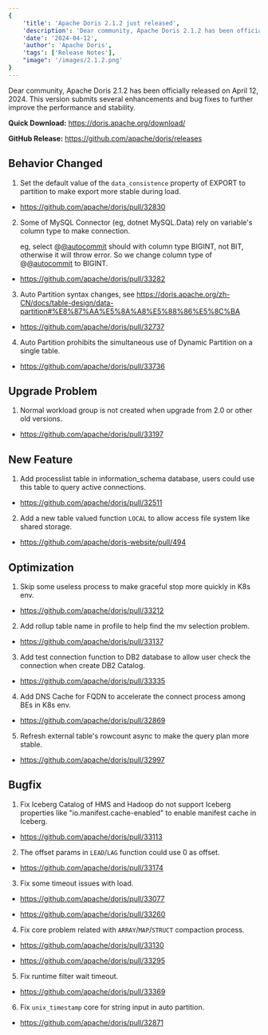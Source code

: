 ```yaml
---
{
    'title': 'Apache Doris 2.1.2 just released',
    'description': 'Dear community, Apache Doris 2.1.2 has been officially released on April 12, 2024. This version submits several enhancements and bug fixes to further improve the performance and stability.',
    'date': '2024-04-12',
    'author': 'Apache Doris',
    'tags': ['Release Notes'],
    "image": '/images/2.1.2.png'
}
---
```


<!--
Licensed to the Apache Software Foundation (ASF) under one
or more contributor license agreements.  See the NOTICE file
distributed with this work for additional information
regarding copyright ownership.  The ASF licenses this file
to you under the Apache License, Version 2.0 (the
"License"); you may not use this file except in compliance
with the License.  You may obtain a copy of the License at
  http://www.apache.org/licenses/LICENSE-2.0
Unless required by applicable law or agreed to in writing,
software distributed under the License is distributed on an
"AS IS" BASIS, WITHOUT WARRANTIES OR CONDITIONS OF ANY
KIND, either express or implied.  See the License for the
specific language governing permissions and limitations
under the License.
-->

Dear community, Apache Doris 2.1.2 has been officially released on April 12, 2024. This version submits several enhancements and bug fixes to further improve the performance and stability.

**Quick Download:** https://doris.apache.org/download/

**GitHub Release:** https://github.com/apache/doris/releases

## Behavior Changed

1. Set the default value of the `data_consistence` property of EXPORT to partition to make export more stable during load. 

- https://github.com/apache/doris/pull/32830

2. Some of MySQL Connector (eg, dotnet MySQL.Data) rely on variable's column type to make connection.

   eg, select @[@autocommit]([@autocommit](https://github.com/autocommit)) should with column type BIGINT, not BIT, otherwise it will throw error. So we change column type of @[@autocommit](https://github.com/autocommit) to BIGINT. 

- https://github.com/apache/doris/pull/33282

3. Auto Partition syntax changes, see https://doris.apache.org/zh-CN/docs/table-design/data-partition#%E8%87%AA%E5%8A%A8%E5%88%86%E5%8C%BA

- https://github.com/apache/doris/pull/32737

4. Auto Partition prohibits the simultaneous use of Dynamic Partition on a single table.

- https://github.com/apache/doris/pull/33736

## Upgrade Problem

1. Normal workload group is not created when upgrade from 2.0 or other old versions. 

  - https://github.com/apache/doris/pull/33197

##  New Feature


1. Add processlist table in information_schema database, users could use this table to query active connections. 

  - https://github.com/apache/doris/pull/32511

2. Add a new table valued function `LOCAL` to allow access file system like shared storage. 

  - https://github.com/apache/doris-website/pull/494


## Optimization

1. Skip some useless process to make graceful stop more quickly in K8s env. 

  - https://github.com/apache/doris/pull/33212

2. Add rollup table name in profile to help find the mv selection problem. 

  - https://github.com/apache/doris/pull/33137

3. Add test connection function to DB2 database to allow user check the connection when create DB2 Catalog. 

  - https://github.com/apache/doris/pull/33335

4. Add DNS Cache for FQDN to accelerate the connect process among BEs in K8s env. 

  - https://github.com/apache/doris/pull/32869

5. Refresh external table's rowcount async to make the query plan more stable. 

  - https://github.com/apache/doris/pull/32997


## Bugfix


1. Fix Iceberg Catalog of HMS and Hadoop do not support Iceberg properties like "io.manifest.cache-enabled" to enable manifest cache in Iceberg. 

  - https://github.com/apache/doris/pull/33113

2. The offset params in `LEAD`/`LAG` function could use 0 as offset. 

  - https://github.com/apache/doris/pull/33174

3. Fix some timeout issues with load. 

  - https://github.com/apache/doris/pull/33077

  - https://github.com/apache/doris/pull/33260

4. Fix core problem related with `ARRAY`/`MAP`/`STRUCT` compaction process. 

  - https://github.com/apache/doris/pull/33130

  - https://github.com/apache/doris/pull/33295

5. Fix runtime filter wait timeout. 

  - https://github.com/apache/doris/pull/33369

6. Fix `unix_timestamp` core for string input in auto partition. 

  - https://github.com/apache/doris/pull/32871

